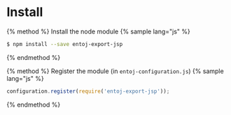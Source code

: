 # Install

{% method %}
Install the node module
{% sample lang="js" %}
```bash
$ npm install --save entoj-export-jsp
```
{% endmethod %}

{% method %}
Register the module (in `entoj-configuration.js`)
{% sample lang="js" %}
```js
configuration.register(require('entoj-export-jsp'));
```
{% endmethod %}
